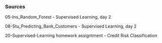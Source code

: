 ### Sources

05-Ins_Random_Forest - Supervised Learning, day 2

08-Stu_Predicting_Bank_Customers - Supervised Learning, day 2

20-Supervised-Learning homework assigntment - Credit Risk Classification